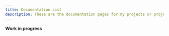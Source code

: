 ```yaml
---
title: Documentation List
description: These are the documentation pages for my projects or projects I've contributed to.
---
```


**Work in progress**
